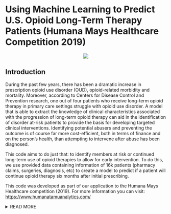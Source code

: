 # Using Machine Learning to Predict U.S. Opioid Long-Term Therapy Patients (Humana Mays Healthcare Competition 2019)

<p align = "center">
<img src="https://user-images.githubusercontent.com/54824400/72117856-0b424680-3304-11ea-8ec4-ecda15d87b61.png"/>
        </p>

## Introduction
During the past few years, there has been a dramatic increase in prescription opioid use disorder (OUD), opioid-related morbidity and mortality. Moreover, according to Centers for Disease Control and Prevention research, one out of four patients who receive long-term opioid therapy in primary care settings struggle with opioid use disorder. A model that is able to extract the knowledge of clinical characteristics associated with the progression of long-term opioid therapy can aid in the identification of disorder at-risk patients to provide the basis for developing targeted clinical interventions. Identifying potential abusers and preventing the outcome is of course far more cost-efficient, both in terms of finance and on the person’s health, than attempting to intervene after abuse has been diagnosed.

This code aims to do just that: to identify members at risk or continued long-term use of opioid therapies to allow for early intervention. To do this, we use provided data containing information of 16k patients (pharmacy claims, surgeries, diagnosis, etc) to create a model to predict if a patient will continue opioid therapy six months after initial prescribing. 

This code was developed as part of our application to the Humana Mays Healthcare competition (2019). For more information you can visit: https://www.humanatamuanalytics.com/

<details><summary>READ MORE</summary>
<p>

## Table of contents
* [Data Overview](#Data-Overview)
* [Flow](#Flow)
* [Technologies](#Technologies)
* [Data Pre-processing](#Data-Pre-processing)
* [Feature Engineering](#Feature-Engineering)
* [Machine Learning](#Machine-Learning)
* [Evaluation](#Evaluate-Prediction-Performance)
* [Notebooks](#Purpose-of-different-notebooks)
* [Literature Sources](#Sources)

## Data Overview
The dataset used in this study was obtained from a national health insurance. This dataset contained medical claims from 16,000 members during a period of time of four years (2015 through 2018). The following definitions were provided:

Opioid Naïve: patient not having an opioid ‘on hand’ in the preceding 90-day period, based on service date and pay day supply count.
Long Term Opioid Therapy (LTOT): continuous use of an opioid medication with 90% of days covered over a 6 month period.
Moreover, the provided data contained 6,086,969 rows (events) x 20 columns (attributes). This means that for every patient, several events took place at the same time. 

A description of the 20 columns (attributes)  in the dataset is provided below:

- ID: person identifier number
- Event description: description of event, which can be any of the following sixteen:

        Inbound Call by Member
        New diagnosis - Top 5 diseases
        Inbound Call by Other
        New diagnosis - Coronary artery disease
        Inbound Call by Provider
        New diagnosis - Diabetes
        Fully Paid Claim
        New diagnosis - Hypertension
        Surgery
        New diagnosis - Chronic Pulmonary Disease
        New Provider
        New diagnosis - Congestive Heart Failure
        RX Claim - Paid
        RX Claim - Rejected
        RX Claim - New drug
        RX Claim - First time mail order
- Attributes: for each type of events, 10 different attributes providing relevant information about the events are given. The only exception is for Rx Claims, where 5 extra attributes are added onto the 10 features, making a total of 15. 

The following image exemplifies the data: 

![Screenshot 2020-01-09 at 16 02 48](https://user-images.githubusercontent.com/55929915/72115058-84d53700-32fa-11ea-95c0-d2c310796649.png)

A literature research was conducted in order to fully explore the underlying risk factors in long-term opioid therapy. We examined our data and aligned the provided information with the results derived from the literature and we determined the possible features that could be extracted: total MME, average daily MME, number of opioid fills, number of benzodiazepine fills and history of alcohol and substance use disorder. It is noteworthy that other features such as “Disability Status” were considered but found to have an insignificant relevance in our data. Afterwards, we decided to test for additional features: number of non-opioid prescriptions, doctors shopping (looking for new providers), mental health disorders and top 5 diagnosis (diabetes, hypertension, CPD, CHF and CAD). Information such as surgery, physician specialty, place of treatment and costs were considered irrelevant for the purpose of the model.

## Flow
1. Data Pre-processing
2. Feature Engineering
3. Machine Learning
4. Evaluate Prediction Performance

## Technologies
This project is created with:
* Python version: 3.7.5
* Pandas version: 0.25.3
* NumPy version: 1.17.4

## Setup
This project is not in PyPI and does not plan to be. Get it by cloning from the GitHub Repo:
```
git clone https://github.com/dannydhkim/Humana-Mays.git
```

## Data Pre-processing
Thoughtful preprocessing of the data enhanced  the ability to interpret the relative importance of risks. It is noted that “as-prescribed” approach was used, which assumes that patients take all prescribed opioids at the prescribed dose and on the schedule recommended by their clinicians. Opioid events could only be applicable to those with both MME attributes and a “Day 0” event. Patients with missing data were screened out of the process. A sample size of n = 12355 was used to extract features to be used and analyzed. Pandas and Numpy were used to transform the data into a new, simpler dataset format which contain a boolean series of LTOT or not and the list of features.

According to the definitions provided, we defined long-term opioid therapy events as having opioid ‘on hand’ for a total of 162 days or above in a 180-day window. Patients who had any LTOT qualifying 180-day window within their longitudinal record after Day 0 were considered to be LTOT. LTOT events were labelled to be used as a validation set for training the machine learning model. 

## Feature Engineering
The following table shows the features extracted and how the extraction was carried out.
![Screenshot 2020-01-09 at 16 32 04](https://user-images.githubusercontent.com/55929915/72116091-f8c50e80-32fd-11ea-9bcb-2c6473f59ced.png)

## Machine Learning
Once patients were labeled as LTOT, we found that the calculated LTOT rate in our database confirmed with the given parameters that were given to us (i.e. greater than 30%) at 36.6%. It is noteworthy that we applied a filter to screen out cancer patients to better represent the general population to arrive at a 33% rate.

A XGBoost framework was used with the following parameters: The data was split into a random 60-40 train and testing set. 100 rounds of training were run with a tree method and a binary logistic regression to output a probabilistic value.

![Feature Importance](https://user-images.githubusercontent.com/54824400/72118017-96234100-3304-11ea-8fc9-6863e8a0de0e.png)

The figure above depicts the importance of the 14 features assessed in descending order of importance. The six major variables that most highly correlated with being at risk for LTOT: average daily MME, total MME, number of non-opioid prescriptions, number of opioid fills, new provider (doctor shopping) and number of benzodiazepine fills. A higher F-score implies a higher discriminative power, but does not indicate any mutual information (i.e. combination of features may lead to different results).  These results highly correlate with the research carried out by previous studies 

## Evaluate Prediction Performance
To evaluate the performance of the model, we placed our results on a confusion matrix. The sensitivity and specificity in this instance of the application seen in the confusion matrix below is 86.76% and 78.94%, respectively. For our purposes, the model was able to achieve an 82% accuracy and a  based on the training data. Furthermore, we evaluated the performance of the model on a ROC-AUC curve and saw an AUC of 0.83.. 

![Confusion Matrix](https://user-images.githubusercontent.com/54824400/72118085-e7cbcb80-3304-11ea-8e53-8ba0c9d2624f.png)

![AUC](https://user-images.githubusercontent.com/54824400/72118105-f9ad6e80-3304-11ea-95c4-01956a33eda0.png)

## Purpose of different notebooks
Opioid Algorithm: Development of the algorithm to predict long-term opioid dependence on one patient.

Algorithm Implementation: Implementing the class so that the algorithm is scalable for qualitative determination of patient risk based on MME amount for each patient.

Feature Engineering: Compiled list of methods used to extract selected features from the dataset. Methods are made scalable for the dataset to fit any patient.

Data Analysis: We explored some data visualizations but found that it was not very useful for any particular insight.

XGBoost: The machine learning code using XGBoost to implement gradient boost machine on the chosen feature data. The model is evaluated by generating a confusion matrix, accuracy, and AUC curve.

## Sources
* https://jamanetwork.com/journals/jamanetworkopen/fullarticle/2732338
* https://jamanetwork.com/journals/jamanetworkopen/fullarticle/2728625
* https://www.mdedge.com/psychiatry/article/143450/addiction-medicine/opioid-abuse-and-overdose-keep-your-patients-safe
* https://www.ncbi.nlm.nih.gov/pubmed/26968469
* https://www.ncbi.nlm.nih.gov/pubmed/25640294
* https://www.ncbi.nlm.nih.gov/pubmed/27984526
* https://www.ncbi.nlm.nih.gov/pubmed/29854117
* https://www.ncbi.nlm.nih.gov/pubmed/30728857
* https://www.pharmacytimes.com/publications/ajpb/2014/ajpb_septemberoctober2014/understanding-predictors-of-opioid-abuse-predictive-model-development-and-validation

</p>
</details>

